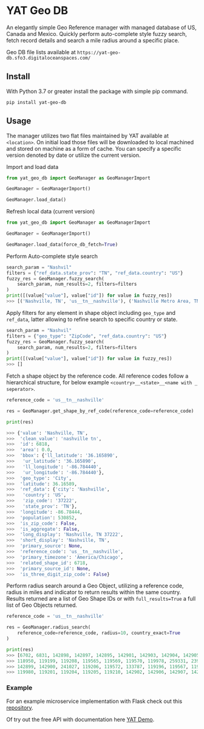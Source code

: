 # YAT Geo DB

An elegantly simple Geo Reference manager with managed database of US, Canada and Mexico. 
Quickly perform auto-complete style fuzzy search, fetch record details and search
a mile radius around a specific place.

Geo DB file lists available at `https://yat-geo-db.sfo3.digitaloceanspaces.com/`


## Install 

With Python 3.7 or greater install the package with simple pip command.

```
pip install yat-geo-db
```

## Usage

The manager utilizes two flat files maintained by YAT available at `<location>`.
On initial load those files will be downloaded to local machined and stored on 
machine as a form of cache.  You can specify a specific version denoted by date 
or utilize the current version.


Import and load data
```python
from yat_geo_db import GeoManager as GeoManagerImport

GeoManager = GeoManagerImport()

GeoManager.load_data()
```

Refresh local data (current version)

```python
from yat_geo_db import GeoManager as GeoManagerImport

GeoManager = GeoManagerImport()

GeoManager.load_data(force_db_fetch=True)
```

Perform Auto-complete style search
```python
search_param = "Nashvil"
filters = {"ref_data.state_prov": "TN", "ref_data.country": "US"}
fuzzy_res = GeoManager.fuzzy_search(
    search_param, num_results=2, filters=filters
)
print([(value["value"], value["id"]) for value in fuzzy_res])
>>> [('Nashville, TN', 'us__tn__nashville'), ('Nashville Metro Area, TN', 'nashville_tn_us_metro')]
```

Apply filters for any element in shape object including `geo_type` and `ref_data`,
latter allowing to refine search to specific country or state.

```python
search_param = "Nashvil"
filters = {"geo_type": "ZipCode", "ref_data.country": "US"}
fuzzy_res = GeoManager.fuzzy_search(
    search_param, num_results=2, filters=filters
)
print([(value["value"], value["id"]) for value in fuzzy_res])
>>> []
```

Fetch a shape object by the reference code.  All reference codes follow a hierarchical
structure, for below example `<country>__<state>__<name with _ seperator>`.

```python
reference_code = 'us__tn__nashville'

res = GeoManager.get_shape_by_ref_code(reference_code=reference_code)

print(res)

>>> {'value': 'Nashville, TN',
>>>  'clean_value': 'nashville tn',
>>>  'id': 6818,
>>>  'area': 0.0,
>>>  'bbox': {'ll_latitude': '36.165890',
>>>   'ur_latitude': '36.165890',
>>>   'll_longitude': '-86.784440',
>>>   'ur_longitude': '-86.784440'},
>>>  'geo_type': 'City',
>>>  'latitude': 36.16589,
>>>  'ref_data': {'city': 'Nashville',
>>>   'country': 'US',
>>>   'zip_code': '37222',
>>>   'state_prov': 'TN'},
>>>  'longitude': -86.78444,
>>>  'population': 530852,
>>>  'is_zip_code': False,
>>>  'is_aggregate': False,
>>>  'long_display': 'Nashville, TN 37222',
>>>  'short_display': 'Nashville, TN',
>>>  'primary_source': None,
>>>  'reference_code': 'us__tn__nashville',
>>>  'primary_timezone': 'America/Chicago',
>>>  'related_shape_id': 6718,
>>>  'primary_source_id': None,
>>>  'is_three_digit_zip_code': False}
```

Perform radius search around a Geo Object, utilizing a reference code, radius in
miles and indicator to return results within the same country.  Results returned 
are a list of Geo Shape IDs or with `full_results=True` a full list of Geo Objects 
returned.

```python
reference_code = 'us__tn__nashville'

res = GeoManager.radius_search(
    reference_code=reference_code, radius=10, country_exact=True
)

print(res)
>>> [6702, 6831, 142898, 142897, 142895, 142901, 142903, 142904, 142905, 142910, 142893, 119979, 104924, 258833, 259091, 118948, 
>>> 118950, 119199, 119208, 119565, 119569, 119570, 119978, 259331, 239701, 242429, 6764, 98, 6609, 6818, 242049, 6612, 6621, 
>>> 142899, 142900, 241027, 119206, 119572, 133787, 119196, 119567, 119977, 6622, 134214, 134217, 143024, 179468, 133797, 133808, 
>>> 119980, 119201, 119204, 119205, 119210, 142902, 142906, 142907, 142908, 142909]
```

### Example 

For an example microservice implementation with Flask check out this [repository](https://github.com/yat-co/yat_geo_db_api).

Of try out the free API with documentation here [YAT Demo](https://demo.yat.ai).